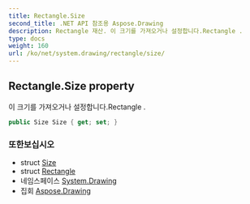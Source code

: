 ```yaml
---
title: Rectangle.Size
second_title: .NET API 참조용 Aspose.Drawing
description: Rectangle 재산. 이 크기를 가져오거나 설정합니다.Rectangle .
type: docs
weight: 160
url: /ko/net/system.drawing/rectangle/size/
---
```

## Rectangle.Size property

이 크기를 가져오거나 설정합니다.Rectangle .

```csharp
public Size Size { get; set; }
```

### 또한보십시오

* struct [Size](../../size/)
* struct [Rectangle](../)
* 네임스페이스 [System.Drawing](../../rectangle/)
* 집회 [Aspose.Drawing](../../../)


